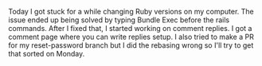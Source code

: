 Today I got stuck for a while changing Ruby versions on my computer. The issue ended up being solved by typing Bundle Exec before the rails commands. After I fixed that, I started working on comment replies. I got a comment page where you can write replies setup. I also tried to make a PR for my reset-password branch but I did the rebasing wrong so I'll try to get that sorted on Monday.
